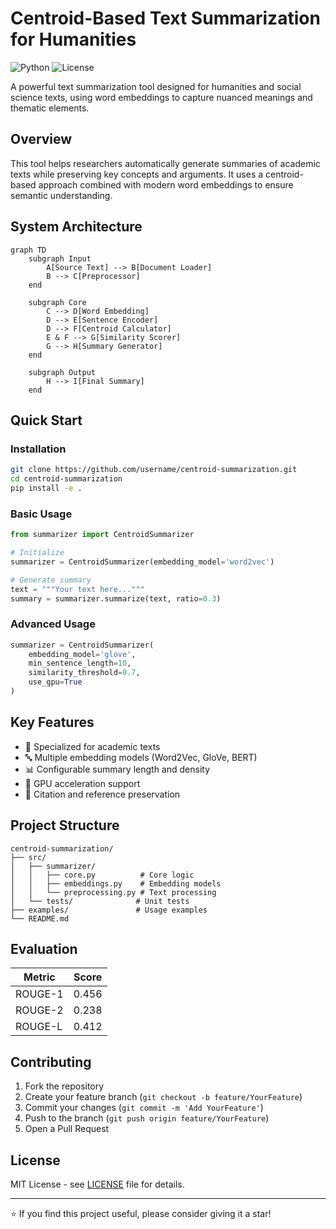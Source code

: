 # Centroid-Based Text Summarization for Humanities
![Python](https://img.shields.io/badge/python-3.8%2B-blue)
![License](https://img.shields.io/badge/license-MIT-green)

A powerful text summarization tool designed for humanities and social science texts, using word embeddings to capture nuanced meanings and thematic elements.

## Overview

This tool helps researchers automatically generate summaries of academic texts while preserving key concepts and arguments. It uses a centroid-based approach combined with modern word embeddings to ensure semantic understanding.

## System Architecture

```mermaid
graph TD
    subgraph Input
        A[Source Text] --> B[Document Loader]
        B --> C[Preprocessor]
    end
    
    subgraph Core
        C --> D[Word Embedding]
        D --> E[Sentence Encoder]
        D --> F[Centroid Calculator]
        E & F --> G[Similarity Scorer]
        G --> H[Summary Generator]
    end
    
    subgraph Output
        H --> I[Final Summary]
    end
```

## Quick Start

### Installation
```bash
git clone https://github.com/username/centroid-summarization.git
cd centroid-summarization
pip install -e .
```

### Basic Usage
```python
from summarizer import CentroidSummarizer

# Initialize
summarizer = CentroidSummarizer(embedding_model='word2vec')

# Generate summary
text = """Your text here..."""
summary = summarizer.summarize(text, ratio=0.3)
```

### Advanced Usage
```python
summarizer = CentroidSummarizer(
    embedding_model='glove',
    min_sentence_length=10,
    similarity_threshold=0.7,
    use_gpu=True
)
```

## Key Features

- 🎯 Specialized for academic texts
- 🔤 Multiple embedding models (Word2Vec, GloVe, BERT)
- 📊 Configurable summary length and density
- 🚀 GPU acceleration support
- 📝 Citation and reference preservation

## Project Structure
```
centroid-summarization/
├── src/
│   ├── summarizer/
│   │   ├── core.py          # Core logic
│   │   ├── embeddings.py    # Embedding models
│   │   └── preprocessing.py # Text processing
│   └── tests/              # Unit tests
├── examples/               # Usage examples
└── README.md
```

## Evaluation

| Metric | Score |
|--------|--------|
| ROUGE-1 | 0.456 |
| ROUGE-2 | 0.238 |
| ROUGE-L | 0.412 |

## Contributing

1. Fork the repository
2. Create your feature branch (`git checkout -b feature/YourFeature`)
3. Commit your changes (`git commit -m 'Add YourFeature'`)
4. Push to the branch (`git push origin feature/YourFeature`)
5. Open a Pull Request

## License

MIT License - see [LICENSE](LICENSE) file for details.

---
⭐ If you find this project useful, please consider giving it a star!
